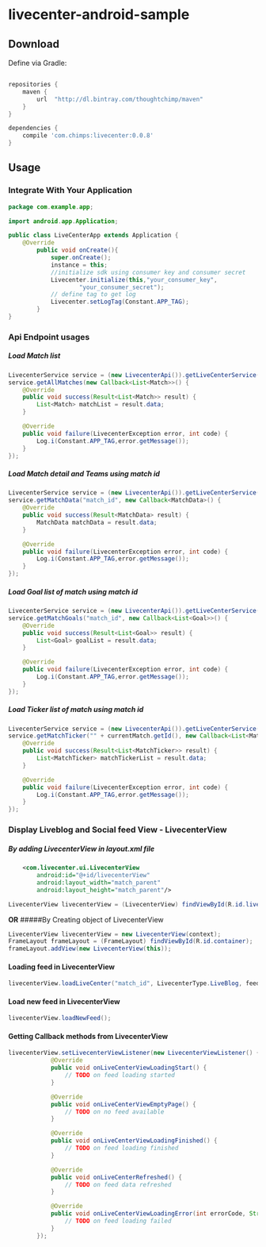 # livecenter-android-sample


## Download
Define via Gradle:
```groovy

repositories {
    maven {
        url  "http://dl.bintray.com/thoughtchimp/maven"
    }
}

dependencies {
    compile 'com.chimps:livecenter:0.0.8'
}
```
## Usage

### Integrate With Your Application
```java
package com.example.app;

import android.app.Application;

public class LiveCenterApp extends Application {
    @Override
        public void onCreate(){
            super.onCreate();
            instance = this;
            //initialize sdk using consumer key and consumer secret
            Livecenter.initialize(this,"your_consumer_key",
                    "your_consumer_secret");
            // define tag to get log
            Livecenter.setLogTag(Constant.APP_TAG);
        }
}
```
### Api Endpoint usages
##### Load Match list
```java
LivecenterService service = (new LivecenterApi()).getLiveCenterService();
service.getAllMatches(new Callback<List<Match>>() {
    @Override
    public void success(Result<List<Match>> result) {
        List<Match> matchList = result.data;
    }

    @Override
    public void failure(LivecenterException error, int code) {
        Log.i(Constant.APP_TAG,error.getMessage());
    }
});
```
##### Load Match detail and Teams using match id
```java
LivecenterService service = (new LivecenterApi()).getLiveCenterService();
service.getMatchData("match_id", new Callback<MatchData>() {
    @Override
    public void success(Result<MatchData> result) {
        MatchData matchData = result.data;
    }

    @Override
    public void failure(LivecenterException error, int code) {
        Log.i(Constant.APP_TAG,error.getMessage());
    }
});
```
##### Load Goal list of match using match id
```java
LivecenterService service = (new LivecenterApi()).getLiveCenterService();
service.getMatchGoals("match_id", new Callback<List<Goal>>() {
    @Override
    public void success(Result<List<Goal>> result) {
        List<Goal> goalList = result.data;
    }

    @Override
    public void failure(LivecenterException error, int code) {
        Log.i(Constant.APP_TAG,error.getMessage());
    }
});
```
##### Load Ticker list of match using match id
```java
LivecenterService service = (new LivecenterApi()).getLiveCenterService();
service.getMatchTicker("" + currentMatch.getId(), new Callback<List<MatchTicker>>() {
    @Override
    public void success(Result<List<MatchTicker>> result) {
        List<MatchTicker> matchTickerList = result.data;
    }

    @Override
    public void failure(LivecenterException error, int code) {
        Log.i(Constant.APP_TAG,error.getMessage());
    }
});
```
### Display Liveblog and Social feed View - LivecenterView 

##### By adding LivecenterView in layout.xml file

```xml
    <com.livecenter.ui.LivecenterView
        android:id="@+id/livecenterView"
        android:layout_width="match_parent"
        android:layout_height="match_parent"/>
```

```java
LivecenterView livecenterView = (LivecenterView) findViewById(R.id.livecenterView);
```
**OR**
#####By Creating object of LivecenterView
```java
LivecenterView livecenterView = new LivecenterView(context);
FrameLayout frameLayout = (FrameLayout) findViewById(R.id.container);
frameLayout.addView(new LivecenterView(this));
```

#### Loading feed in LivecenterView
```java
livecenterView.loadLiveCenter("match_id", LivecenterType.LiveBlog, feed_frequency);
```
#### Load new feed in LivecenterView
```java
livecenterView.loadNewFeed();
```

#### Getting Callback methods from LivecenterView 
```java
livecenterView.setLivecenterViewListener(new LivecenterViewListener() {
            @Override
            public void onLiveCenterViewLoadingStart() {
                // TODO on feed loading started
            }

            @Override
            public void onLiveCenterViewEmptyPage() {
                // TODO on no feed available
            }

            @Override
            public void onLiveCenterViewLoadingFinished() {
                // TODO on feed loading finished
            }

            @Override
            public void onLiveCenterRefreshed() {
                // TODO on feed data refreshed
            }

            @Override
            public void onLiveCenterViewLoadingError(int errorCode, String message) {
                // TODO on feed loading failed
            }
        });
```